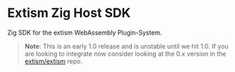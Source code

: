 # Extism Zig Host SDK

Zig SDK for the extism WebAssembly Plugin-System.

> **Note**: This is an early 1.0 release and is unstable until we hit 1.0. If you are looking to integrate now consider looking at the 0.x version in the [extism/extism](https://github.com/extism/extism/tree/main/zig) repo.

